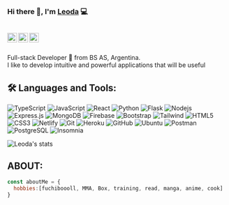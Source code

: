 ### Hi there 👋, I'm [Leoda](https://github.com/leod-e1) 💻

<br/>
<a href="https://www.linkedin.com/in/leonardo-d-angeli-9723b7177">
  <img align="left" alt="leoda's Linkedin" width="22px" src="https://cdn.jsdelivr.net/npm/simple-icons@v3/icons/linkedin.svg" />
</a>

<a href="https://www.instagram.com/leoda.dev/">
  <img align="left" alt="leoda's instagram" width="22px" src="https://cdn.jsdelivr.net/npm/simple-icons@v3/icons/instagram.svg" />
</a>

<a href="mailto:leodangeli12@gmail.com?subject=Email%20Subject">
  <img align="left" alt="leoda's Email" width="22px" src="https://cdn.jsdelivr.net/npm/simple-icons@v3/icons/gmail.svg" />
</a><br/><br/>

<p> 
  Full-stack Developer 🚀 from BS AS, Argentina.<br/>
  I like to develop intuitive and powerful applications that will be useful
</p>


## 🛠️ Languages and Tools:

![TypeScript](https://img.shields.io/badge/-TypeScript-white?style=flat-square&logo=typescript)
![JavaScript](https://img.shields.io/badge/-JavaScript-white?style=flat-square&logo=javascript) 
![React](https://img.shields.io/badge/-React-white?style=flat-square&logo=react)
![Python](https://img.shields.io/badge/-Python-white?style=flat-square&logo=python)
![Flask](https://img.shields.io/badge/-Flask-red?style=flat-square&logo=flask) 
![Nodejs](https://img.shields.io/badge/-Nodejs-white?style=flat-square&logo=Node.js)
![Express.js](https://img.shields.io/badge/-Express-white?style=flat-square&logo=express)
![MongoDB](https://img.shields.io/badge/-MongoDB-white?style=flat-square&logo=mongodb)
![Firebase](https://img.shields.io/badge/-Firebase-white?style=flat-square&logo=Firebase)
![Bootstrap](https://img.shields.io/badge/-Bootstrap-white?style=flat-square&logo=bootstrap)
![Tailwind](https://img.shields.io/badge/-TailwindCSS-white?style=flat-square&logo=tailwindcss)
![HTML5](https://img.shields.io/badge/-HTML5-orange?style=flat-square&logo=html5&logoColor=white)
![CSS3](https://img.shields.io/badge/-CSS3-blue?style=flat-square&logo=css3)
![Netlify](https://img.shields.io/badge/-Netlify-white?style=flat-square&logo=netlify)
![Git](https://img.shields.io/badge/-Git-white?style=flat-square&logo=git)
![Heroku](https://img.shields.io/badge/-Heroku-purple?style=flat-square&logo=heroku)
![GitHub](https://img.shields.io/badge/-GitHub-black?style=flat-square&logo=github)
![Ubuntu](https://img.shields.io/badge/-Ubuntu-white?style=flat-square&logo=ubuntu)
![Postman](https://img.shields.io/badge/-Postman-white?style=flat-square&logo=postman)
![PostgreSQL](https://img.shields.io/badge/-PostgreSQL-white?style=flat-square&logo=postgresql)
![Insomnia](https://img.shields.io/badge/-Insomnia-violet?style=flat-square&logo=insomnia) 

![Leoda's stats](https://github-readme-stats.vercel.app/api?username=leod-e1)

## ABOUT:
```js
const aboutMe = {
  hobbies:[fuchiboooll, MMA, Box, training, read, manga, anime, cook]
}
```
